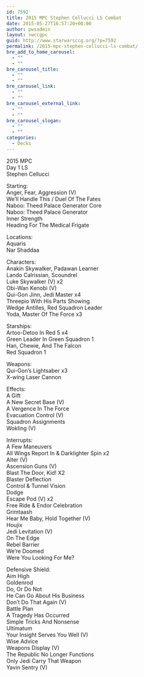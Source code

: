 ```yaml
---
id: 7592
title: 2015 MPC Stephen Cellucci LS Combat
date: 2015-05-27T16:57:20+00:00
author: pwsadmin
layout: swccgpc
guid: http://www.starwarsccg.org/?p=7592
permalink: /2015-mpc-stephen-cellucci-ls-combat/
bre_add_to_home_carousel:
  - ""
  - ""
bre_carousel_title:
  - ""
  - ""
bre_carousel_link:
  - ""
  - ""
bre_carousel_external_link:
  - ""
  - ""
bre_carousel_slogan:
  - ""
  - ""
categories:
  - Decks
---
```

2015 MPC  
Day 1 LS  
Stephen Cellucci

Starting:  
Anger, Fear, Aggression (V)  
We&#8217;ll Handle This / Duel Of The Fates  
Naboo: Theed Palace Generator Core  
Naboo: Theed Palace Generator  
Inner Strength  
Heading For The Medical Frigate

Locations:  
Aquaris  
Nar Shaddaa

Characters:  
Anakin Skywalker, Padawan Learner  
Lando Calrissian, Scoundrel  
Luke Skywalker (V) x2  
Obi-Wan Kenobi (V)  
Qui-Gon Jinn, Jedi Master x4  
Threepio With His Parts Showing  
Wedge Antilles, Red Squadron Leader  
Yoda, Master Of The Force x3

Starships:  
Artoo-Detoo In Red 5 x4  
Green Leader In Green Squadron 1  
Han, Chewie, And The Falcon  
Red Squadron 1

Weapons:  
Qui-Gon&#8217;s Lightsaber x3  
X-wing Laser Cannon

Effects:  
A Gift  
A New Secret Base (V)  
A Vergence In The Force  
Evacuation Control (V)  
Squadron Assignments  
Wokling (V)

Interrupts:  
A Few Maneuvers  
All Wings Report In & Darklighter Spin x2  
Alter (V)  
Ascension Guns (V)  
Blast The Door, Kid! X2  
Blaster Deflection  
Control & Tunnel Vision  
Dodge  
Escape Pod (V) x2  
Free Ride & Endor Celebration  
Grimtaash  
Hear Me Baby, Hold Together (V)  
Houjix  
Jedi Levitation (V)  
On The Edge  
Rebel Barrier  
We&#8217;re Doomed  
Were You Looking For Me?

Defensive Shield:  
Aim High  
Goldenrod  
Do, Or Do Not  
He Can Go About His Business  
Don&#8217;t Do That Again (V)  
Battle Plan  
A Tragedy Has Occurred  
Simple Tricks And Nonsense  
Ultimatum  
Your Insight Serves You Well (V)  
Wise Advice  
Weapons Display (V)  
The Republic No Longer Functions  
Only Jedi Carry That Weapon  
Yavin Sentry (V)